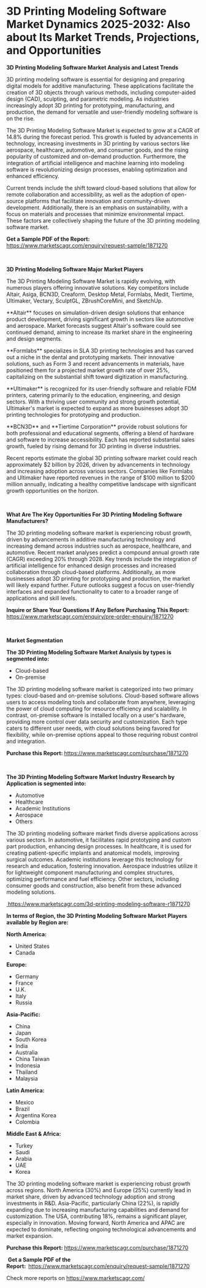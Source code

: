 <p><h1>3D Printing Modeling Software Market Dynamics 2025-2032: Also about Its Market Trends, Projections, and Opportunities</h1></p><p><strong>3D Printing Modeling Software Market Analysis and Latest Trends</strong></p>
<p><p>3D printing modeling software is essential for designing and preparing digital models for additive manufacturing. These applications facilitate the creation of 3D objects through various methods, including computer-aided design (CAD), sculpting, and parametric modeling. As industries increasingly adopt 3D printing for prototyping, manufacturing, and production, the demand for versatile and user-friendly modeling software is on the rise.</p><p>The 3D Printing Modeling Software Market is expected to grow at a CAGR of 14.8% during the forecast period. This growth is fueled by advancements in technology, increasing investments in 3D printing by various sectors like aerospace, healthcare, automotive, and consumer goods, and the rising popularity of customized and on-demand production. Furthermore, the integration of artificial intelligence and machine learning into modeling software is revolutionizing design processes, enabling optimization and enhanced efficiency.</p><p>Current trends include the shift toward cloud-based solutions that allow for remote collaboration and accessibility, as well as the adoption of open-source platforms that facilitate innovation and community-driven development. Additionally, there is an emphasis on sustainability, with a focus on materials and processes that minimize environmental impact. These factors are collectively shaping the future of the 3D printing modeling software market.</p></p>
<p><strong>Get a Sample PDF of the Report:&nbsp;</strong> <a href="https://www.marketscagr.com/enquiry/request-sample/1871270?utm_campaign=3216&utm_medium=2&utm_source=Github&utm_content=ia&utm_term=11032025&utm_id=3d-printing-modeling-software">https://www.marketscagr.com/enquiry/request-sample/1871270</a></p>
<p>&nbsp;</p>
<p><strong>3D Printing Modeling Software Major Market Players</strong></p>
<p><p>The 3D Printing Modeling Software Market is rapidly evolving, with numerous players offering innovative solutions. Key competitors include Altair, Asiga, BCN3D, Creaform, Desktop Metal, Formlabs, Medit, Tiertime, Ultimaker, Vectary, SculptGL, ZBrushCoreMini, and SketchUp.</p><p>**Altair** focuses on simulation-driven design solutions that enhance product development, driving significant growth in sectors like automotive and aerospace. Market forecasts suggest Altair's software could see continued demand, aiming to increase its market share in the engineering and design segments.</p><p>**Formlabs** specializes in SLA 3D printing technologies and has carved out a niche in the dental and prototyping markets. Their innovative solutions, such as Form 3 and recent advancements in materials, have positioned them for a projected market growth rate of over 25%, capitalizing on the substantial shift toward digitization in manufacturing.</p><p>**Ultimaker** is recognized for its user-friendly software and reliable FDM printers, catering primarily to the education, engineering, and design sectors. With a thriving user community and strong growth potential, Ultimaker's market is expected to expand as more businesses adopt 3D printing technologies for prototyping and production.</p><p>**BCN3D** and **Tiertime Corporation** provide robust solutions for both professional and educational segments, offering a blend of hardware and software to increase accessibility. Each has reported substantial sales growth, fueled by rising demand for 3D printing in diverse industries.</p><p>Recent reports estimate the global 3D printing software market could reach approximately $2 billion by 2026, driven by advancements in technology and increasing adoption across various sectors. Companies like Formlabs and Ultimaker have reported revenues in the range of $100 million to $200 million annually, indicating a healthy competitive landscape with significant growth opportunities on the horizon.</p></p>
<p>&nbsp;</p>
<p><strong>What Are The Key Opportunities For 3D Printing Modeling Software Manufacturers?</strong></p>
<p><p>The 3D printing modeling software market is experiencing robust growth, driven by advancements in additive manufacturing technology and increasing demand across industries such as aerospace, healthcare, and automotive. Recent market analyses predict a compound annual growth rate (CAGR) exceeding 20% through 2028. Key trends include the integration of artificial intelligence for enhanced design processes and increased collaboration through cloud-based platforms. Additionally, as more businesses adopt 3D printing for prototyping and production, the market will likely expand further. Future outlooks suggest a focus on user-friendly interfaces and expanded functionality to cater to a broader range of applications and skill levels.</p></p>
<p><strong>Inquire or Share Your Questions If Any Before Purchasing This Report:</strong> <a href="https://www.marketscagr.com/enquiry/pre-order-enquiry/1871270?utm_campaign=3216&utm_medium=2&utm_source=Github&utm_content=ia&utm_term=11032025&utm_id=3d-printing-modeling-software">https://www.marketscagr.com/enquiry/pre-order-enquiry/1871270</a></p>
<p>&nbsp;</p>
<p><strong>Market Segmentation</strong></p>
<p><strong>The 3D Printing Modeling Software Market Analysis by types is segmented into:</strong></p>
<p><ul><li>Cloud-based</li><li>On-premise</li></ul></p>
<p><p>The 3D printing modeling software market is categorized into two primary types: cloud-based and on-premise solutions. Cloud-based software allows users to access modeling tools and collaborate from anywhere, leveraging the power of cloud computing for resource efficiency and scalability. In contrast, on-premise software is installed locally on a user's hardware, providing more control over data security and customization. Each type caters to different user needs, with cloud solutions being favored for flexibility, while on-premise options appeal to those requiring robust control and integration.</p></p>
<p><strong>Purchase this Report:&nbsp;</strong><a href="https://www.marketscagr.com/purchase/1871270?utm_campaign=3216&utm_medium=2&utm_source=Github&utm_content=ia&utm_term=11032025&utm_id=3d-printing-modeling-software">https://www.marketscagr.com/purchase/1871270</a></p>
<p>&nbsp;</p>
<p><strong>The 3D Printing Modeling Software Market Industry Research by Application is segmented into:</strong></p>
<p><ul><li>Automotive</li><li>Healthcare</li><li>Academic Institutions</li><li>Aerospace</li><li>Others</li></ul></p>
<p><p>The 3D printing modeling software market finds diverse applications across various sectors. In automotive, it facilitates rapid prototyping and custom part production, enhancing design processes. In healthcare, it is used for creating patient-specific implants and anatomical models, improving surgical outcomes. Academic institutions leverage this technology for research and education, fostering innovation. Aerospace industries utilize it for lightweight component manufacturing and complex structures, optimizing performance and fuel efficiency. Other sectors, including consumer goods and construction, also benefit from these advanced modeling solutions.</p></p>
<p><a href="https://www.marketscagr.com/3d-printing-modeling-software-r1871270?utm_campaign=3216&utm_medium=2&utm_source=Github&utm_content=ia&utm_term=11032025&utm_id=3d-printing-modeling-software">&nbsp;https://www.marketscagr.com/3d-printing-modeling-software-r1871270</a></p>
<p><strong>In terms of Region, the 3D Printing Modeling Software Market Players available by Region are:</strong></p>
<p>
    <p> <strong> North America: </strong>
        <ul>
            <li>United States</li>
            <li>Canada</li>
        </ul>
        </p> 
    <p> <strong> Europe: </strong>
        <ul>
            <li>Germany</li>
            <li>France</li>
            <li>U.K.</li>
            <li>Italy</li>
            <li>Russia</li>
        </ul>
        </p> 
    <p> <strong> Asia-Pacific: </strong>
        <ul>
            <li>China</li>
            <li>Japan</li>
            <li>South Korea</li>
            <li>India</li>
            <li>Australia</li>
            <li>China Taiwan</li>
            <li>Indonesia</li>
            <li>Thailand</li>
            <li>Malaysia</li>
        </ul>
        </p> 
    <p> <strong> Latin America: </strong>
        <ul>
            <li>Mexico</li>
            <li>Brazil</li>
            <li>Argentina Korea</li>
            <li>Colombia</li>
        </ul>
        </p> 
    <p> <strong> Middle East & Africa: </strong>
        <ul>
            <li>Turkey</li>
            <li>Saudi</li>
            <li>Arabia</li>
            <li>UAE</li>
            <li>Korea</li>
        </ul>
    </p>
    </p>
<p><p>The 3D printing modeling software market is experiencing robust growth across regions. North America (30%) and Europe (25%) currently lead in market share, driven by advanced technology adoption and strong investments in R&D. Asia-Pacific, particularly China (22%), is rapidly expanding due to increasing manufacturing capabilities and demand for customization. The USA, contributing 18%, remains a significant player, especially in innovation. Moving forward, North America and APAC are expected to dominate, reflecting ongoing technological advancements and market expansion.</p></p>
<p><strong>Purchase this Report: </strong><a href="https://www.marketscagr.com/purchase/1871270?utm_campaign=3216&utm_medium=2&utm_source=Github&utm_content=ia&utm_term=11032025&utm_id=3d-printing-modeling-software">https://www.marketscagr.com/purchase/1871270</a></p>
<p>&nbsp;<strong>Get a Sample PDF of the Report:&nbsp;&nbsp;</strong><a href="https://www.marketscagr.com/enquiry/request-sample/1871270?utm_campaign=3216&utm_medium=2&utm_source=Github&utm_content=ia&utm_term=11032025&utm_id=3d-printing-modeling-software">https://www.marketscagr.com/enquiry/request-sample/1871270</a></p>
<p><strong></strong></p>
<p>Check more reports on <a href="https://www.marketscagr.com/?utm_campaign=3216&utm_medium=2&utm_source=Github&utm_content=ia&utm_term=11032025&utm_id=3d-printing-modeling-software">https://www.marketscagr.com/</a></p>